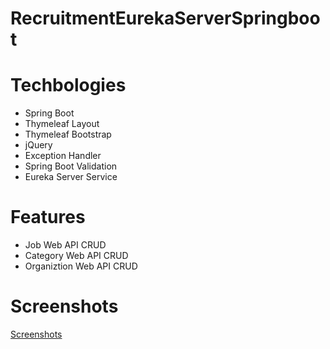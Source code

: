 # RecruitmentEurekaServerSpringboot
# Techbologies
* Spring Boot
* Thymeleaf Layout
* Thymeleaf Bootstrap
* jQuery
* Exception Handler
* Spring Boot Validation
* Eureka Server Service
# Features
* Job Web API CRUD
* Category Web API CRUD
* Organiztion Web API CRUD

# Screenshots
[Screenshots](https://github.com/lipingwucs/RecruitmenteEurekaServerSpringboot/blob/master/LipingWu_COMP303_Assignment4_Screenshots.pdf)
